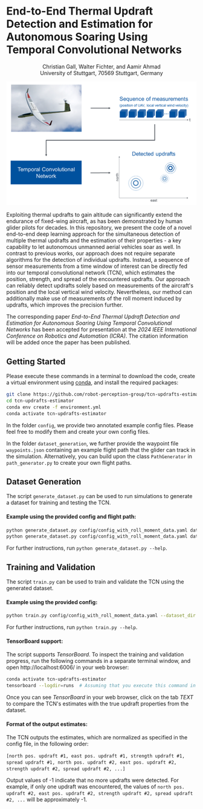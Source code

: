 # End-to-End Thermal Updraft Detection and Estimation for Autonomous Soaring Using Temporal Convolutional Networks
<p align="center">
	Christian Gall, Walter Fichter, and Aamir Ahmad <br>
	University of Stuttgart, 70569 Stuttgart, Germany <br>
</p>

![Overview of the proposed method](TCN_updrafts_estimator_overview.png)

Exploiting thermal updrafts to gain altitude can significantly extend the endurance of fixed-wing aircraft, as has been demonstrated by human glider pilots for decades. In this repository, we present the code of a novel end-to-end deep learning approach for the simultaneous detection of multiple thermal updrafts and the estimation of their properties - a key capability to let autonomous unmanned aerial vehicles soar as well. In contrast to previous works, our approach does not require separate algorithms for the detection of individual updrafts. Instead, a sequence of sensor measurements from a time window of interest can be directly fed into our temporal convolutional network (TCN), which estimates the position, strength, and spread of the encountered updrafts. Our approach can reliably detect updrafts solely based on measurements of the aircraft's position and the local vertical wind velocity. Nevertheless, our method can additionally make use of measurements of the roll moment induced by updrafts, which improves the precision further.

The corresponding paper *End-to-End Thermal Updraft Detection and Estimation for Autonomous Soaring Using Temporal Convolutional Networks* has been accepted for presentation at the *2024 IEEE International Conference on Robotics and Automation (ICRA)*. The citation information will be added once the paper has been published.

## Getting Started
Please execute these commands in a terminal to download the code, create a virtual environment using [conda](https://docs.anaconda.com/free/miniconda/index.html), and install the required packages:

```bash
git clone https://github.com/robot-perception-group/tcn-updrafts-estimator.git
cd tcn-updrafts-estimator
conda env create -f environment.yml
conda activate tcn-updrafts-estimator
```

In the folder `config`, we provide two annotated example config files. Please feel free to modify them and create your own config files. 

In the folder `dataset_generation`, we further provide the waypoint file `waypoints.json` containing an example flight path that the glider can track in the simulation. Alternatively, you can build upon the class `PathGenerator` in `path_generator.py` to create your own flight paths.

## Dataset Generation
The script `generate_dataset.py` can be used to run simulations to generate a dataset for training and testing the TCN. 

#### Example using the provided config and flight path:

```bash
python generate_dataset.py config/config_with_roll_moment_data.yaml dataset_generation/waypoints.json --index_start 0 --index_end 39999 --output_dir datasets --dataset_name v1 --sub_folder train --transform_path  # Generates a training set
python generate_dataset.py config/config_with_roll_moment_data.yaml dataset_generation/waypoints.json --index_start 0 --index_end 9999 --output_dir datasets --dataset_name v1 --sub_folder val --transform_path  # Generates a validation set
```

For further instructions, run `python generate_dataset.py --help`.


## Training and Validation
The script `train.py` can be used to train and validate the TCN using the generated dataset.

#### Example using the provided config:

```bash
python train.py config/config_with_roll_moment_data.yaml --dataset_dir datasets/v1 --checkpoints_folder checkpoints --models_folder models
```

For further instructions, run `python train.py --help`.

#### TensorBoard support:

The script supports *TensorBoard*. To inspect the training and validation progress, run the following commands in a separate terminal window, and open http://localhost:6006/ in your web browser:

```bash
conda activate tcn-updrafts-estimator
tensorboard --logdir=runs  # Assuming that you execute this command in the code directory
``` 
Once you can see *TensorBoard* in your web browser, click on the tab *TEXT* to compare the TCN's estimates with the true updraft properties from the dataset. 

#### Format of the output estimates:

The TCN outputs the estimates, which are normalized as specified in the config file, in the following order:

`[north pos. updraft #1, east pos. updraft #1, strength updraft #1, spread updraft #1, north pos. updraft #2, east pos. updraft #2, strength updraft #2, spread updraft #2, ...]`

Output values of -1 indicate that no more updrafts were detected. For example, if only one updraft was encountered, the values of `north pos. updraft #2, east pos. updraft #2, strength updraft #2, spread updraft #2, ...` will be approximately -1.
